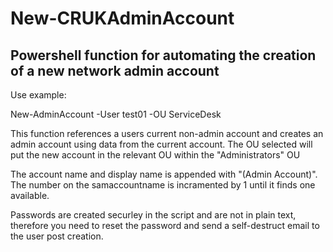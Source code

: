 # New-CRUKAdminAccount

## Powershell function for automating the creation of a new network admin account

Use example:

New-AdminAccount -User test01 -OU ServiceDesk

This function references a users current non-admin account and creates an admin account using data from the current account.  The OU selected will put the new account in the relevant OU within the "Administrators" OU

The account name and display name is appended with "(Admin Account)".  The number on the samaccountname is incramented by 1 until it finds one available.

Passwords are created securley in the script and are not in plain text, therefore you need to reset the password and send a self-destruct email to the user post creation.
